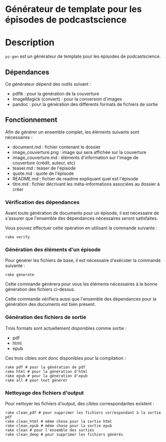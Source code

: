 # Générateur de template pour les épisodes de podcastscience

# Description

`ps-gen` est un générateur de template pour les épisodes de podcastscience.

## Dépendances

Ce générateur dépend des outils suivant :

 * pdftk : pour la génération de la couverture
 * ImageMagick (convert) : pour la conversion d'images
 * pandoc : pour la génération des différents formats de fichiers de sortie


## Fonctionnement

Afin de générer un ensemble complet, les éléments suivants sont nécessaires :

 * document.md : fichier contenant le dossier
 * image_couverture.png : image qui sera affichée sur la couverture
 * image_couverture.md : éléments d'information sur l'image de couverture (crédit, auteur, etc)
 * teaser.md : teaser de l'épisode
 * quote.md : quote de l'épisode
 * README.md : fichier de readme expliquant quel est l'épisode
 * titre.md : fichier décrivant les méta-informations associées au dossier à créer

### Vérification des dépendances

Avant toute génération de documents pour un épisode, il est nécessaire de s'assurer que l'ensemble des dépendances nécessaires seront satisfaites.

Vous pouvez effectuer cette opération en utilisant la commande suivante : 

    rake verify

### Génération des éléments d'un épisode

Pour générer les fichiers de base, il est nécessaire d'exécuter la commande suivante : 
    
    rake generate

Cette commande génèrera pour vous les éléments nécessaires à la bonne génération des fichiers ci-dessus.

Cette commande vérifiera aussi que l'ensemble des dépendances pour la génération des documents est bien présent.

### Génération des fichiers de sortie

Trois formats sont actuellement disponibles comme sortie :

 * pdf
 * html
 * epub

Ces trois cibles sont donc disponibles pour la compilation :

    rake pdf # pour la génération de pdf
    rake html # pour la génération d'html
    rake epub # pour la génération d'epub
    rake all # pour tout générer

### Nettoyage des fichiers d'output

Pour nettoyer les fichiers d'output, des cibles correspondantes existent :

    rake clean_pdf # pour supprimer les fichiers correspondant à la sortie pdf
    rake clean_html # même chose pour la sortie html
    rake clean_epub # même chose pour la sortie epub
    rake clean # pour l'ensemble des sorties
    rake clean_deep # pour supprimer les fichiers générés
